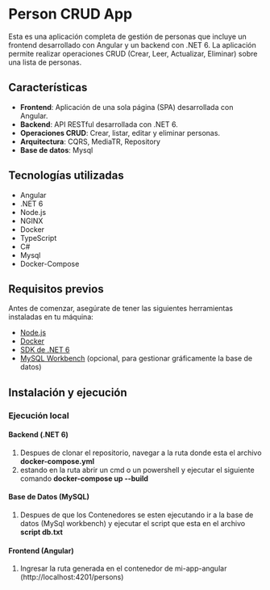 # Person CRUD App

Esta es una aplicación completa de gestión de personas que incluye un frontend desarrollado con Angular y un backend con .NET 6. La aplicación permite realizar operaciones CRUD (Crear, Leer, Actualizar, Eliminar) sobre una lista de personas.

## Características

- **Frontend**: Aplicación de una sola página (SPA) desarrollada con Angular.
- **Backend**: API RESTful desarrollada con .NET 6.
- **Operaciones CRUD**: Crear, listar, editar y eliminar personas.
- **Arquitectura**: CQRS, MediaTR, Repository
- **Base de datos**: Mysql

## Tecnologías utilizadas

- Angular
- .NET 6
- Node.js
- NGINX
- Docker
- TypeScript
- C#
- Mysql
- Docker-Compose

## Requisitos previos

Antes de comenzar, asegúrate de tener las siguientes herramientas instaladas en tu máquina:

- [Node.js](https://nodejs.org/)
- [Docker](https://www.docker.com/)
- [SDK de .NET 6](https://dotnet.microsoft.com/download/dotnet/6.0)
- [MySQL Workbench](https://dev.mysql.com/downloads/workbench/) (opcional, para gestionar gráficamente la base de datos)

## Instalación y ejecución

### Ejecución local

#### Backend (.NET 6)

1. Despues de clonar el repositorio, navegar a la ruta donde esta el archivo **docker-compose.yml**
2. estando en la ruta abrir un cmd o un powershell y ejecutar el siguiente comando **docker-compose up --build**

#### Base de Datos (MySQL)

1. Despues de que los Contenedores se esten ejecutando ir a la base de datos (MySql workbench) y ejecutar el script que esta en el archivo **script db.txt**

#### Frontend (Angular)

1. Ingresar la ruta generada en el contenedor de mi-app-angular (http://localhost:4201/persons)
